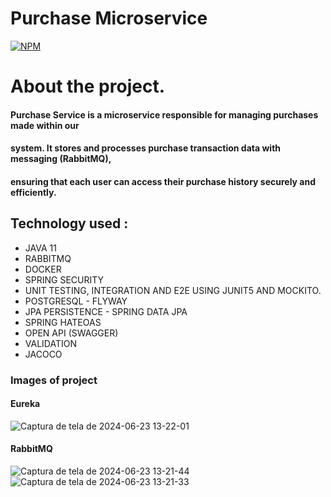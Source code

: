 # Purchase Microservice 

[![NPM](https://img.shields.io/npm/l/react)](https://github.com/JoelMaciel/Product-Catalog/blob/readm/LICENCE)

# About the project.

#### Purchase Service is a microservice responsible for managing purchases made within our
#### system. It stores and processes purchase transaction data with messaging (RabbitMQ),
#### ensuring that each user can access their purchase history securely and efficiently.

## Technology used :
-  JAVA 11
-  RABBITMQ
-  DOCKER
-  SPRING SECURITY
-  UNIT TESTING, INTEGRATION AND E2E USING JUNIT5 AND MOCKITO.
-  POSTGRESQL - FLYWAY
-  JPA PERSISTENCE - SPRING DATA JPA
-  SPRING HATEOAS
-  OPEN API (SWAGGER)
-  VALIDATION
-  JACOCO



### Images of project

#### Eureka
![Captura de tela de 2024-06-23 13-22-01](https://github.com/JoelMaciel/Learn-Course-Microservice/assets/77079093/d25e9e24-bc98-4d7f-9cec-f2eeab6675da)

#### RabbitMQ
![Captura de tela de 2024-06-23 13-21-44](https://github.com/JoelMaciel/Learn-Course-Microservice/assets/77079093/09046e0e-c0a2-4748-944a-51aeaeaa804d)
![Captura de tela de 2024-06-23 13-21-33](https://github.com/JoelMaciel/Learn-Course-Microservice/assets/77079093/5347fc8c-7391-471e-95d8-bab048724b1a)
